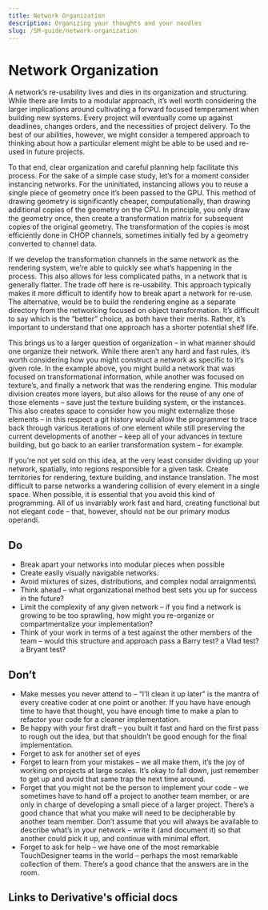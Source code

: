 ```yaml
---
title: Network Organization
description: Organizing your thoughts and your noodles
slug: /SM-guide/network-organization
---
```


# Network Organization

A network’s re-usability lives and dies in its organization and structuring. While there are limits to a modular approach, it’s well worth considering the larger implications around cultivating a forward focused temperament when building new systems. Every project will eventually come up against deadlines, changes orders, and the necessities of project delivery. To the best of our abilities, however, we might consider a tempered approach to thinking about how a particular element might be able to be used and re-used in future projects.

To that end, clear organization and careful planning help facilitate this process. For the sake of a simple case study, let’s for a moment consider instancing networks. For the uninitiated, instancing allows you to reuse a single piece of geometry once it’s been passed to the GPU. This method of drawing geometry is significantly cheaper, computationally, than drawing additional copies of the geometry on the CPU. In principle, you only draw the geometry once, then create a transformation matrix for subsequent copies of the original geometry. The transformation of the copies is most efficiently done in CHOP channels, sometimes initially fed by a geometry converted to channel data.

If we develop the transformation channels in the same network as the rendering system, we’re able to quickly see what’s happening in the process. This also allows for less complicated paths, in a network that is generally flatter. The trade off here is re-usability. This approach typically makes it more difficult to identify how to break apart a network for re-use. The alternative, would be to build the rendering engine as a separate directory from the networking focused on object transformation. It’s difficult to say which is the “better” choice, as both have their merits. Rather, it’s important to understand that one approach has a shorter potential shelf life.

This brings us to a larger question of organization – in what manner should one organize their network. While there aren’t any hard and fast rules, it’s worth considering how you might construct a network as specific to it’s given role. In the example above, you might build a network that was focused on transformational information, while another was focused on texture’s, and finally a network that was the rendering engine. This modular division creates more layers, but also allows for the reuse of any one of those elements – save just the texture building system, or the instances. This also creates space to consider how you might externalize those elements – in this respect a git history would allow the programmer to trace back through various iterations of one element while still preserving the current developments of another – keep all of your advances in texture building, but go back to an earlier transformation system – for example.

If you’re not yet sold on this idea, at the very least consider dividing up your network, spatially, into regions responsible for a given task. Create territories for rendering, texture building, and instance translation. The most difficult to parse networks a wandering collision of every element in a single space. When possible, it is essential that you avoid this kind of programming. All of us invariably work fast and hard, creating functional but not elegant code – that, however, should not be our primary modus operandi.

## Do

* Break apart your networks into modular pieces when possible
* Create easily visually navigable networks.
* Avoid mixtures of sizes, distributions, and complex nodal arraignments\
* Think ahead – what organizational method best sets you up for success in the future?
* Limit the complexity of any given network – if you find a network is growing to be too sprawling, how might you re-organize or compartmentalize your implementation?
* Think of your work in terms of a test against the other members of the team – would this structure and approach pass a Barry test? a Vlad test? a Bryant test?

## Don’t

* Make messes you never attend to – “I’ll clean it up later” is the mantra of every creative coder at one point or another. If you have have enough time to have that thought, you have enough time to make a plan to refactor your code for a cleaner implementation.
* Be happy with your first draft – you built it fast and hard on the first pass to rough out the idea, but that shouldn’t be good enough for the final implementation.
* Forget to ask for another set of eyes
* Forget to learn from your mistakes – we all make them, it’s the joy of working on projects at large scales. It’s okay to fall down, just remember to get up and avoid that same trap the next time around.
* Forget that you might not be the person to implement your code – we sometimes have to hand off a project to another team member, or are only in charge of developing a small piece of a larger project. There’s a good chance that what you make will need to be decipherable by another team member. Don’t assume that you will always be available to describe what’s in your network – write it (and document it) so that another could pick it up, and continue with minimal effort.
* Forget to ask for help – we have one of the most remarkable TouchDesigner teams in the world – perhaps the most remarkable collection of them. There’s a good chance that the answers are in the room.

## Links to Derivative's official docs

<!-- links -->